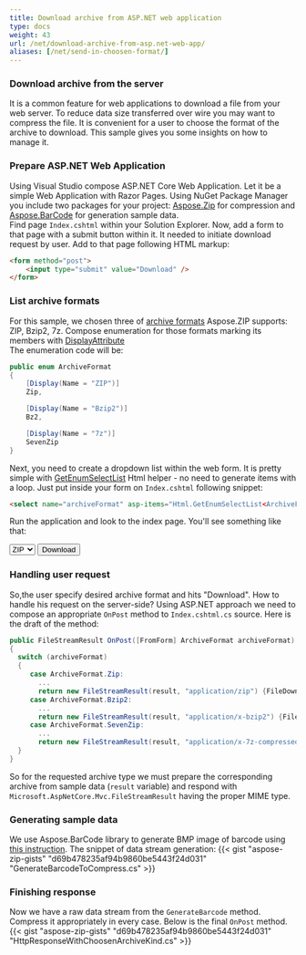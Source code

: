 ```yaml
---
title: Download archive from ASP.NET web application
type: docs
weight: 43
url: /net/download-archive-from-asp.net-web-app/
aliases: [/net/send-in-choosen-format/]
---
```


### **Download archive from the server**
It is a common feature for web applications to download a file from your web server. To reduce data size transferred over wire you may want to compress the file. It is convenient for a user to choose the format of the archive to download.
This sample gives you some insights on how to manage it.

### **Prepare ASP.NET Web Application**
Using Visual Studio compose ASP.NET Core Web Application. Let it be a simple Web Application with Razor Pages. 
Using NuGet Package Manager you include two packages for your project: [Aspose.Zip](https://www.nuget.org/packages/Aspose.Zip/) for compression and [Aspose.BarCode](https://www.nuget.org/packages/Aspose.BarCode/) for generation sample data.
<br/>
Find page `Index.cshtml` within your Solution Explorer. Now, add a form to that page with a submit button within it. It needed to initiate download request by user.
Add to that page following HTML markup:
```html
<form method="post">    
    <input type="submit" value="Download" />
</form>
```

### **List archive formats**
For this sample, we chosen three of [archive formats](https://docs.aspose.com/zip/net/supported-file-formats/) Aspose.ZIP supports: ZIP, Bzip2, 7z.
Compose enumeration for those formats marking its members with [DisplayAttribute](https://docs.microsoft.com/en-us/dotnet/api/system.componentmodel.dataannotations.displayattribute?view=net-5.0)
<br/>The enumeration code will be:
```c#
public enum ArchiveFormat
{
    [Display(Name = "ZIP")]
    Zip,

    [Display(Name = "Bzip2")]
    Bz2,

    [Display(Name = "7z")]
    SevenZip
}
```
Next, you need to create a dropdown list within the web form. It is pretty simple with [GetEnumSelectList](https://docs.microsoft.com/en-us/dotnet/api/microsoft.aspnetcore.mvc.viewfeatures.htmlhelper.getenumselectlist?view=aspnetcore-5.0) Html helper - no need to generate items with a loop. 
Just put inside your form on `Index.cshtml` following snippet:
```html
<select name="archiveFormat" asp-items="Html.GetEnumSelectList<ArchiveFormat>()"></select>
```
Run the application and look to the index page. You'll see something like that:

<select name="archiveFormat">
<option value="0">ZIP</option>
<option value="1">Bz2</option>
<option value="2">7z</option>
</select>
<input type="button" value="Download">

### **Handling user request** 
So,the user specify desired archive format and hits "Download". How to handle his request on the server-side? Using ASP.NET approach we need to compose an appropriate `OnPost` method to `Index.cshtml.cs` source. Here is the draft of the method:
```c#
public FileStreamResult OnPost([FromForm] ArchiveFormat archiveFormat)
{
  switch (archiveFormat)
  {
     case ArchiveFormat.Zip:
       ...
       return new FileStreamResult(result, "application/zip") {FileDownloadName = "barcode.zip"};
     case ArchiveFormat.Bzip2:
       ...
       return new FileStreamResult(result, "application/x-bzip2") {FileDownloadName = "barcode.bmp.bz2"};
     case ArchiveFormat.SevenZip:
       ...
       return new FileStreamResult(result, "application/x-7z-compressed") {FileDownloadName = "barcode.7z"};                           
  }
}
```
So for the requested archive type we must prepare the corresponding archive from sample data (`result` variable) and respond with `Microsoft.AspNetCore.Mvc.FileStreamResult` having the proper MIME type.

### **Generating sample data**

We use Aspose.BarCode library to generate BMP image of barcode using [this instruction](https://docs.aspose.com/barcode/net/two-dimensional-2d-barcodes/).
The snippet of data stream generation:
{{< gist "aspose-zip-gists" "d69b478235af94b9860be5443f24d031" "GenerateBarcodeToCompress.cs" >}}

### **Finishing response**

Now we have a raw data stream from the `GenerateBarcode` method. Compress it appropriately in every case. Below is the final `OnPost` method.
{{< gist "aspose-zip-gists" "d69b478235af94b9860be5443f24d031" "HttpResponseWithChoosenArchiveKind.cs" >}}